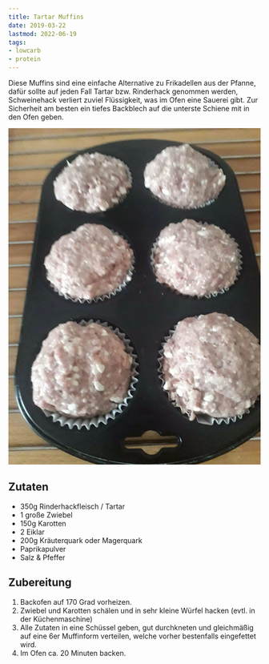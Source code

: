 ```yaml
---
title: Tartar Muffins
date: 2019-03-22
lastmod: 2022-06-19
tags:
- lowcarb
- protein
---
```


Diese Muffins sind eine einfache Alternative zu Frikadellen aus der Pfanne, dafür sollte auf jeden Fall Tartar bzw. Rinderhack genommen werden, Schweinehack verliert zuviel Flüssigkeit, was im Ofen eine Sauerei gibt. Zur Sicherheit am besten ein tiefes Backblech auf die unterste Schiene mit in den Ofen geben.

![](/img/tartar-muffins.webp)

## Zutaten
- 350g Rinderhackfleisch / Tartar
- 1 große Zwiebel
- 150g Karotten
- 2 Eiklar
- 200g Kräuterquark oder Magerquark
- Paprikapulver
- Salz & Pfeffer

## Zubereitung
1. Backofen auf 170 Grad vorheizen.
1. Zwiebel und Karotten schälen und in sehr kleine Würfel hacken (evtl. in der Küchenmaschine)
1. Alle Zutaten in eine Schüssel geben, gut durchkneten und gleichmäßig auf eine 6er Muffinform verteilen, welche vorher bestenfalls eingefettet wird.
1. Im Ofen ca. 20 Minuten backen.
